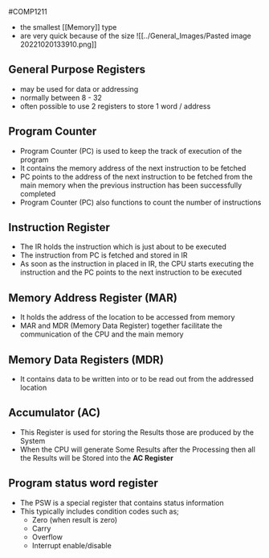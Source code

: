 #COMP1211 
- the smallest [[Memory]] type
- are very quick because of the size
![[../General_Images/Pasted image 20221020133910.png]]

## General Purpose Registers
- may be used for data or addressing
- normally between 8 - 32
- often possible to use 2 registers to store 1 word / address
## Program Counter
- Program Counter (PC) is used to keep the track of execution of the program
- It contains the memory address of the next instruction to be fetched
- PC points to the address of the next instruction to be fetched from the main memory when the previous instruction has been successfully completed
- Program Counter (PC) also functions to count the number of instructions
## Instruction Register
- The IR holds the instruction which is just about to be executed
- The instruction from PC is fetched and stored in IR
- As soon as the instruction in placed in IR, the CPU starts executing the instruction and the PC points to the next instruction to be executed
## Memory Address Register (MAR)
- It holds the address of the location to be accessed from memory
- MAR and MDR (Memory Data Register) together facilitate the communication of the CPU and the main memory
## Memory Data Registers (MDR)
- It contains data to be written into or to be read out from the addressed location
## Accumulator (AC)
- This Register is used for storing the Results those are produced by the System
- When the CPU will generate Some Results after the Processing then all the Results will be Stored into the **AC Register**
## Program status word register
- The PSW is a special register that contains status information
- This typically includes condition codes such as;
	- Zero (when result is zero)
	- Carry
	- Overflow
	- Interrupt enable/disable